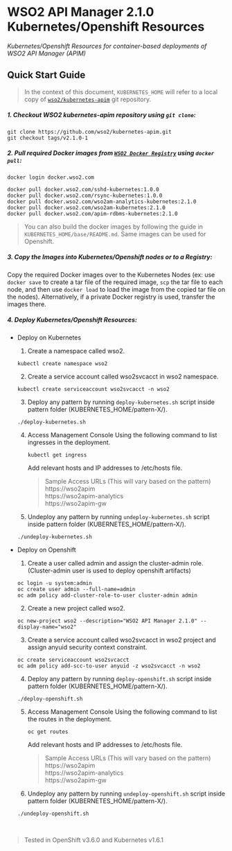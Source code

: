# WSO2 API Manager 2.1.0 Kubernetes/Openshift Resources 
*Kubernetes/Openshift Resources for container-based deployments of WSO2 API Manager (APIM)*

## Quick Start Guide

>In the context of this document, `KUBERNETES_HOME` will refer to a local copy of 
[`wso2/kubernetes-apim`](https://github.com/wso2/kubernetes-apim/) git repository. 

##### 1. Checkout WSO2 kubernetes-apim  repository using `git clone`:
```
git clone https://github.com/wso2/kubernetes-apim.git
git checkout tags/v2.1.0-1
```

##### 2. Pull required Docker images from [`WSO2 Docker Registry`](https://docker.wso2.com) using `docker pull`:
```
docker login docker.wso2.com

docker pull docker.wso2.com/sshd-kubernetes:1.0.0
docker pull docker.wso2.com/rsync-kubernetes:1.0.0
docker pull docker.wso2.com/wso2am-analytics-kubernetes:2.1.0
docker pull docker.wso2.com/wso2am-kubernetes:2.1.0
docker pull docker.wso2.com/apim-rdbms-kubernetes:2.1.0
```

> You can also build the docker images by following the guide in `KUBERNETES_HOME/base/README.md`. Same images can be used for Openshift.

##### 3. Copy the Images into Kubernetes/Openshift nodes or to a Registry:
Copy the required Docker images over to the Kubernetes Nodes (ex: use `docker save` to create a tar file of the 
required image, `scp` the tar file to each node, and then use `docker load` to load the image from the copied tar file 
on the nodes). Alternatively, if a private Docker registry is used, transfer the images there.

##### 4. Deploy Kubernetes/Openshift Resources:

* Deploy on Kubernetes 

    1. Create a namespace called wso2.
    ```
    kubectl create namespace wso2
    ```
    2. Create a service account called wso2svcacct in wso2 namespace.
    ```
    kubectl create serviceaccount wso2svcacct -n wso2
    ```
    3. Deploy any pattern by running `deploy-kubernetes.sh` script inside pattern folder (KUBERNETES_HOME/pattern-X/).
    ```
    ./deploy-kubernetes.sh
    ```
    4. Access Management Console 
       Using the following command to list ingresses in the deployment.
        ```
        kubectl get ingress
        ```
        Add relevant hosts and IP addresses to /etc/hosts file.
        
        > Sample Access URLs (This will vary based on the pattern)   
        > https://wso2apim  
        > https://wso2apim-analytics  
        > https://wso2apim-gw  

    5. Undeploy any pattern by running `undeploy-kubernetes.sh` script inside pattern folder (KUBERNETES_HOME/pattern-X/).
    ```
    ./undeploy-kubernetes.sh
    ```

* Deploy on Openshift

    1. Create a user called admin and assign the cluster-admin role. (Cluster-admin user is used to deploy openshift artifacts)
    ```
    oc login -u system:admin
    oc create user admin --full-name=admin
    oc adm policy add-cluster-role-to-user cluster-admin admin
    ```
    2. Create a new project called wso2.
    ```
    oc new-project wso2 --description="WSO2 API Manager 2.1.0" --display-name="wso2"
    ```
        
    3. Create a service account called wso2svcacct in wso2 project and assign anyuid security context constraint.
    ```
    oc create serviceaccount wso2svcacct
    oc adm policy add-scc-to-user anyuid -z wso2svcacct -n wso2
    ```
    4. Deploy any pattern by running `deploy-openshift.sh` script inside pattern folder (KUBERNETES_HOME/pattern-X/).
    ```
    ./deploy-openshift.sh
    ```
    5. Access Management Console 
       Using the following command to list the routes in the deployment.
        ```
        oc get routes
        ```
        Add relevant hosts and IP addresses to /etc/hosts file.
        
        > Sample Access URLs (This will vary based on the pattern)  
        > https://wso2apim  
        > https://wso2apim-analytics  
        > https://wso2apim-gw  

    6. Undeploy any pattern by running `undeploy-openshift.sh` script inside pattern folder (KUBERNETES_HOME/pattern-X/).
    ```
    ./undeploy-openshift.sh
    ```
 <br>
 

> Tested in OpenShift v3.6.0 and Kubernetes v1.6.1
